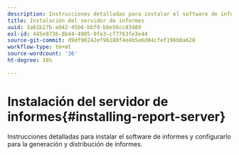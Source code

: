 ```yaml
---
description: Instrucciones detalladas para instalar el software de informes y configurarlo para la generación y distribución de informes.
title: Instalación del servidor de informes
uuid: 3a61b27b-a942-45b6-bbf0-b6e56cc83489
exl-id: 445e9736-8b44-4905-9fe3-cf7763fe3e44
source-git-commit: d9df90242ef96188f4e4b5e6d04cfef196b0a628
workflow-type: tm+mt
source-wordcount: '36'
ht-degree: 16%

---
```


# Instalación del servidor de informes{#installing-report-server}

Instrucciones detalladas para instalar el software de informes y configurarlo para la generación y distribución de informes.
